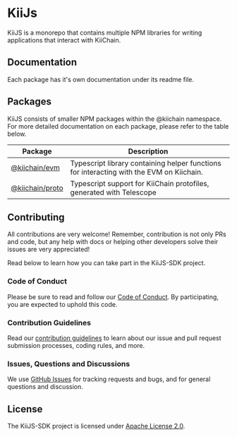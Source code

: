 # KiiJs

KiiJS is a monorepo that contains multiple NPM libraries for writing applications that interact with KiiChain.

## Documentation

Each package has it's own documentation under its readme file.

## Packages

KiiJS consists of smaller NPM packages within the @kiichain namespace. For more detailed documentation on each package, please refer to the table below.

| Package                                                 | Description                                                                                                                     |
|---------------------------------------------------------|---------------------------------------------------------------------------------------------------------------------------------|
| [@kiichain/evm](packages/evm)                             | Typescript library containing helper functions for interacting with the EVM on Kiichain.                                             |
| [@kiichain/proto](packages/proto)               | Typescript support for KiiChain protofiles, generated with Telescope                                   |                                                                  |

## Contributing

All contributions are very welcome! Remember, contribution is not only PRs and code, but any help with docs or helping other developers solve their issues are very appreciated!

Read below to learn how you can take part in the KiiJS-SDK project.

### Code of Conduct

Please be sure to read and follow our [Code of Conduct][coc]. By participating, you are expected to uphold this code.

### Contribution Guidelines

Read our [contribution guidelines][contributing] to learn about our issue and pull request submission processes, coding rules, and more.

### Issues, Questions and Discussions

We use [GitHub Issues][issues] for tracking requests and bugs, and for general questions and discussion.

## License

The KiiJS-SDK project is licensed under [Apache License 2.0][license].

[contributing]: ./CONTRIBUTING.md
[coc]: ./CODE_OF_CONDUCT.md
[issues]: https://github.com/KiiChain/kiijs-sdk/issues
[license]: ./LICENSE